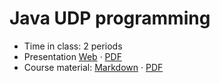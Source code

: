# Java UDP programming

- Time in class: 2 periods
- Presentation
  [Web](https://heig-vd-dai-course.github.io/heig-vd-dai-course/13-java-udp-programming/)
  ·
  [PDF](https://heig-vd-dai-course.github.io/heig-vd-dai-course/13-java-udp-programming/13-java-udp-programming-presentation.pdf)
- Course material: [Markdown](./COURSE_MATERIAL.md) ·
  [PDF](https://heig-vd-dai-course.github.io/heig-vd-dai-course/13-java-udp-programming/13-java-udp-programming-course-material.pdf)

<!--
- [Quiz](https://quiz.beescreens.ch/quiz?url=https://raw.githubusercontent.com/heig-vd-dai-course/heig-vd-dai-course/main/13-java-udp-programming/quiz.yaml)
-->

